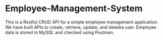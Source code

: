 
# Employee-Management-System
This is a Restful CRUD API for a simple employee management application. We have built APIs to create, retrieve, update, and deletea user. 
Employee data is stored in MySQL and checked using Postman.
